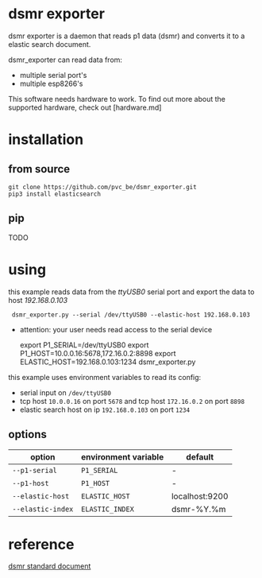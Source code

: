 # dsmr exporter


dsmr exporter is a daemon that reads p1 data (dsmr) and converts it to a elastic search document.

dsmr_exporter can read data from: 
- multiple serial port's
- multiple esp8266's

This software needs hardware to work.  To find out more about the supported hardware, check out [hardware.md]


# installation

## from source

    git clone https://github.com/pvc_be/dsmr_exporter.git
    pip3 install elasticsearch
    
## pip

TODO

     
# using

this example reads data from the *ttyUSB0* serial port and export the data to host *192.168.0.103*

     dsmr_exporter.py --serial /dev/ttyUSB0 --elastic-host 192.168.0.103

- attention: your user needs read access to the serial device


    export P1_SERIAL=/dev/ttyUSB0
    export P1_HOST=10.0.0.16:5678,172.16.0.2:8898
    export ELASTIC_HOST=192.168.0.103:1234
    dsmr_exporter.py
    
this example uses environment variables to read its config:
- serial input on `/dev/ttyUSB0`
- tcp host `10.0.0.16` on port `5678` and tcp host `172.16.0.2` on port `8898`
- elastic search host on ip `192.168.0.103` on port `1234`


## options

option                     |environment variable| default |
---------------------------|--------------------|----------
`--p1-serial`              | `P1_SERIAL`        | -
`--p1-host`                | `P1_HOST`          | -
`--elastic-host`           | `ELASTIC_HOST`     | localhost:9200
`--elastic-index`          | `ELASTIC_INDEX`    | dsmr-%Y.%m



# reference

[dsmr standard document](https://www.netbeheernederland.nl/_upload/Files/Slimme_meter_15_a727fce1f1.pdf)


